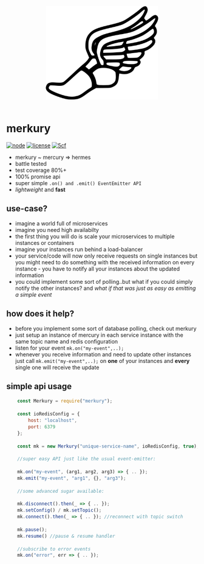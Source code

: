 <center><img src="hermes.png?raw=true" height="245" /></center><br/>

# merkury

[![node](https://img.shields.io/node/v/gh-badges.svg)]()
[![license](https://img.shields.io/github/license/mashape/apistatus.svg)]()
[![5cf](https://img.shields.io/badge/5cf-approved-ff69b4.svg)]()

- merkury ~ mercury => hermes
- battle tested
- test coverage 80%+
- 100% promise api
- super simple `.on() and .emit() EventEmitter API`
- _lightweight_ and **fast**

## use-case?
- imagine a world full of microservices
- imagine you need high availabilty
- the first thing you will do is scale your microservices to multiple 
instances or containers
- imagine your instances run behind a load-balancer
- your service/code will now only receive requests on single instances
but you might need to do something with the received information on
every instance - you have to notify all your instances about the updated
information
- you could implement some sort of polling..but what if you could simply
notify the other instances? and _what if that was just as easy as emitting
a simple event_

## how does it help?
- before you implement some sort of database polling, check out merkury
- just setup an instance of mercury in each service instance with the same
topic name and redis configuration
- listen for your event `mk.on("my-event",..);`
- whenever you receive information and need to update other instances
just call `mk.emit("my-event",..);` on **one** of your instances and **every**
single one will receive the update

## simple api usage
```javascript
    const Merkury = require("merkury");
    
    const ioRedisConfig = {
        host: "localhost",
        port: 6379
    };
    
    const mk = new Merkury("unique-service-name", ioRedisConfig, true);
    
    //super easy API just like the usual event-emitter:
    
    mk.on("my-event", (arg1, arg2, arg3) => { .. });
    mk.emit("my-event", "arg1", {}, "arg3");
    
    //some advanced sugar available:
    
    mk.disconnect().then(_ => { .. });
    mk.setConfig() / mk.setTopic();
    mk.connect().then(_ => { .. }); //reconnect with topic switch
    
    mk.pause();
    mk.resume() //pause & resume handler
    
    //subscribe to error events
    mk.on("error", err => { .. });
```
